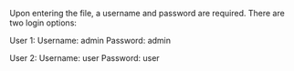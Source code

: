 Upon entering the file, a username and password are required. There are two login options:

User 1:
Username: admin
Password: admin

User 2:
Username: user
Password: user
